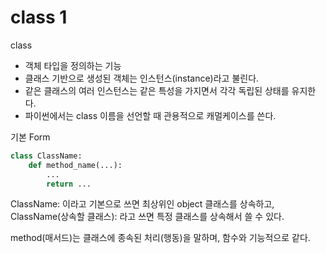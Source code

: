 # class 1

class

- 객체 타입을 정의하는 기능
- 클래스 기반으로 생성된 객체는 인스턴스(instance)라고 불린다.
- 같은 클래스의 여러 인스턴스는 같은 특성을 가지면서 각각 독립된 상태를 유지한다.
- 파이썬에서는 class 이름을 선언할 때 관용적으로 캐멀케이스를 쓴다.



기본 Form

```python
class ClassName:
    def method_name(...):
        ...
        return ...
```

ClassName: 이라고 기본으로 쓰면 최상위인 object 클래스를 상속하고, 
ClassName(상속할 클래스): 라고 쓰면 특정 클래스를 상속해서 쓸 수 있다.

method(매서드)는 클래스에 종속된 처리(행동)을 말하며, 함수와 기능적으로 같다.





